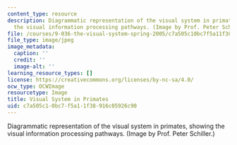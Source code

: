 ```yaml
---
content_type: resource
description: Diagrammatic representation of the visual system in primates, showing
  the visual information processing pathways. (Image by Prof. Peter Schiller.)
file: /courses/9-036-the-visual-system-spring-2005/c7a505c10bc7f5a11f38916c05926c90_chp_9_036_visual2.jpg
file_type: image/jpeg
image_metadata:
  caption: ''
  credit: ''
  image-alt: ''
learning_resource_types: []
license: https://creativecommons.org/licenses/by-nc-sa/4.0/
ocw_type: OCWImage
resourcetype: Image
title: Visual System in Primates
uid: c7a505c1-0bc7-f5a1-1f38-916c05926c90
---
```

Diagrammatic representation of the visual system in primates, showing the visual information processing pathways. (Image by Prof. Peter Schiller.)